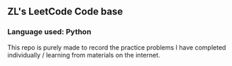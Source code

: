 ## ZL's LeetCode Code base

### Language used: Python

This repo is purely made to record the practice problems I have completed individually / learning from materials on the internet.
